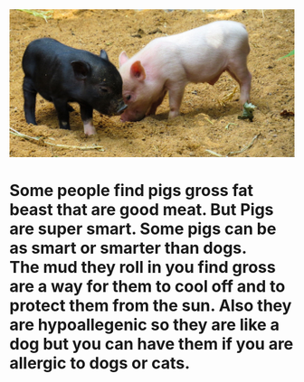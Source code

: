 <html>
  <head>
  <title> Pigs are the cutest  </title>
  </head>
  <body>
   <img src="pigs-thumbnail.jpg"> 
  <h1> Some people find pigs gross fat beast that are good meat. But Pigs are super smart. Some pigs can be as smart or smarter than dogs.<br> The mud they roll in you find gross are a way for them to cool off and to protect them from the sun. Also they are hypoallegenic so they are like a dog but you can have them if you are allergic to dogs or cats. 
  </body>
</html>
